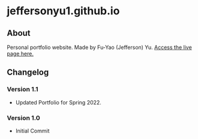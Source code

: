 # jeffersonyu1.github.io
## About
Personal portfolio website. Made by Fu-Yao (Jefferson) Yu.
[Access the live page here.](https://jeffersonyu1.github.io/)

## Changelog
### Version 1.1
- Updated Portfolio for Spring 2022.

### Version 1.0
- Initial Commit
